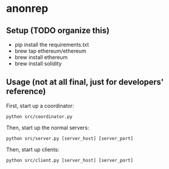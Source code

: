 # anonrep

## Setup (TODO organize this)
- pip install the requirements.txt
- brew tap ethereum/ethereum
- brew install ethereum
- brew install solidity

## Usage (not at all final, just for developers' reference)
First, start up a coordinator:
```
python src/coordinator.py
```

Then, start up the normal servers:
```
python src/server.py [server_host] [server_port]
```

Then, start up clients:
```
python src/client.py [server_host] [server_port]
```

